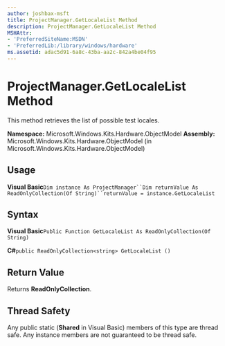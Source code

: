 ```yaml
---
author: joshbax-msft
title: ProjectManager.GetLocaleList Method
description: ProjectManager.GetLocaleList Method
MSHAttr:
- 'PreferredSiteName:MSDN'
- 'PreferredLib:/library/windows/hardware'
ms.assetid: adac5d91-6a8c-43ba-aa2c-842a4be04f95
---
```


# ProjectManager.GetLocaleList Method


This method retrieves the list of possible test locales.

**Namespace:** Microsoft.Windows.Kits.Hardware.ObjectModel **Assembly:** Microsoft.Windows.Kits.Hardware.ObjectModel (in Microsoft.Windows.Kits.Hardware.ObjectModel)

## Usage


**Visual Basic**`Dim instance As ProjectManager``Dim returnValue As ReadOnlyCollection(Of String)``returnValue = instance.GetLocaleList`

## Syntax


**Visual Basic**`Public Function GetLocaleList As ReadOnlyCollection(Of String)`

**C#**`public ReadOnlyCollection<string> GetLocaleList ()`

## Return Value


Returns **ReadOnlyCollection**.

## Thread Safety


Any public static (**Shared** in Visual Basic) members of this type are thread safe. Any instance members are not guaranteed to be thread safe.

 

 







